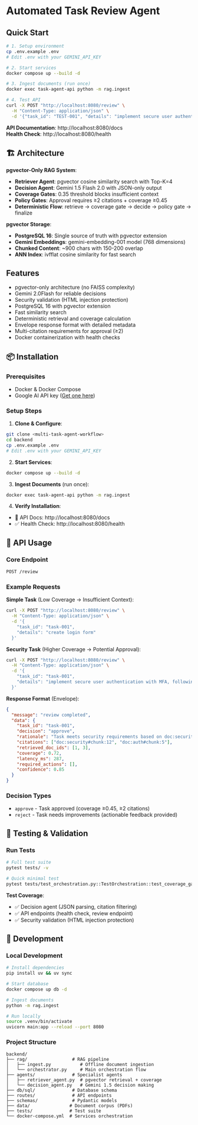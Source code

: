 # Automated Task Review Agent


##  Quick Start

```bash
# 1. Setup environment
cp .env.example .env
# Edit .env with your GEMINI_API_KEY

# 2. Start services  
docker compose up --build -d

# 3. Ingest documents (run once)
docker exec task-agent-api python -m rag.ingest

# 4. Test API
curl -X POST "http://localhost:8080/review" \
  -H "Content-Type: application/json" \
  -d '{"task_id": "TEST-001", "details": "implement secure user authentication system"}'
```

**API Documentation**: http://localhost:8080/docs  
**Health Check**: http://localhost:8080/health

## 🏗️ Architecture

**pgvector-Only RAG System**:
-  **Retriever Agent**: pgvector cosine similarity search with Top-K=4
-  **Decision Agent**: Gemini 1.5 Flash 2.0 with JSON-only output  
-  **Coverage Gates**: 0.35 threshold blocks insufficient context
-  **Policy Gates**: Approval requires ≥2 citations + coverage ≥0.45
-  **Deterministic Flow**: retrieve → coverage gate → decide → policy gate → finalize

**pgvector Storage**:
-  **PostgreSQL 16**: Single source of truth with pgvector extension
-  **Gemini Embeddings**: gemini-embedding-001 model (768 dimensions)
-  **Chunked Content**: ~900 chars with 150-200 overlap
-  **ANN Index**: ivfflat cosine similarity for fast search

##  Features

- pgvector-only architecture (no FAISS complexity)
- Gemini 2.0Flash  for reliable decisions
- Security validation (HTML injection protection)
- PostgreSQL 16 with pgvector extension
- Fast similarity search
- Deterministic retrieval and coverage calculation
- Envelope response format with detailed metadata
- Multi-citation requirements for approval (≥2)
- Docker containerization with health checks

## 📦 Installation

### Prerequisites
- Docker & Docker Compose
- Google AI API key ([Get one here](https://aistudio.google.com/app/apikey))

### Setup Steps
1. **Clone & Configure**:
```bash
git clone <multi-task-agent-workflow>
cd backend
cp .env.example .env
# Edit .env with your GEMINI_API_KEY
```

2. **Start Services**:
```bash
docker compose up --build -d
```

3. **Ingest Documents** (run once):
```bash
docker exec task-agent-api python -m rag.ingest
```

4. **Verify Installation**:
- 📖 API Docs: http://localhost:8080/docs  
- ✅ Health Check: http://localhost:8080/health

## 🔌 API Usage

### Core Endpoint
```bash
POST /review
```

### Example Requests

**Simple Task** (Low Coverage → Insufficient Context):
```bash
curl -X POST "http://localhost:8080/review" \
  -H "Content-Type: application/json" \
  -d '{
    "task_id": "task-001",
    "details": "create login form"
  }'
```

**Security Task** (Higher Coverage → Potential Approval):
```bash
curl -X POST "http://localhost:8080/review" \
  -H "Content-Type: application/json" \
  -d '{
    "task_id": "task-001", 
    "details": "implement secure user authentication with MFA, following security guidelines for session management and password policies"
  }'
```

**Response Format** (Envelope):
```json
{
  "message": "review completed",
  "data": {
    "task_id": "task-001",
    "decision": "approve",
    "rationale": "Task meets security requirements based on doc:security#chunk:12",
    "citations": ["doc:security#chunk:12", "doc:auth#chunk:5"],
    "retrieved_doc_ids": [1, 3],
    "coverage": 0.72,
    "latency_ms": 287,
    "required_actions": [],
    "confidence": 0.85
  }
}
```

### Decision Types
- `approve` - Task approved (coverage ≥0.45, ≥2 citations)
- `reject` - Task needs improvements (actionable feedback provided)  

## 🧪 Testing & Validation

### Run Tests
```bash
# Full test suite
pytest tests/ -v

# Quick minimal test
pytest tests/test_orchestration.py::TestOrchestration::test_coverage_gate_blocks_low_coverage -v
```

**Test Coverage**:
- ✅ Decision agent (JSON parsing, citation filtering)
- ✅ API endpoints (health check, review endpoint)
- ✅ Security validation (HTML injection protection)

## 🔧 Development

### Local Development
```bash
# Install dependencies
pip install uv && uv sync

# Start database
docker compose up db -d

# Ingest documents
python -m rag.ingest

# Run locally  
source .venv/bin/activate
uvicorn main:app --reload --port 8080
```

### Project Structure
```
backend/
├── rag/                 # RAG pipeline
│   ├── ingest.py           # Offline document ingestion  
│   └── orchestrator.py     # Main orchestration flow
├── agents/              # Specialist agents
│   ├── retriever_agent.py  # pgvector retrieval + coverage
│   └── decision_agent.py   # Gemini 1.5 decision making
├── db/sql/              # Database schema
├── routes/              # API endpoints  
├── schemas/             # Pydantic models
├── data/               # Document corpus (PDFs)
├── tests/              # Test suite
└── docker-compose.yml  # Services orchestration
```



